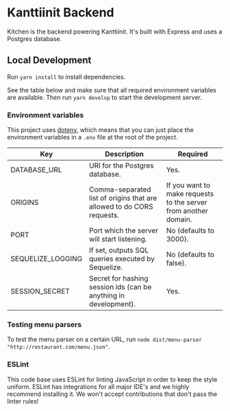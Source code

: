 # Kanttiinit Backend

Kitchen is the backend powering Kanttiinit. It's built with Express and uses a Postgres database.

## Local Development

Run `yarn install` to install dependencies.

See the table below and make sure that all required environment variables are available. Then run `yarn develop` to start the development server.

### Environment variables

This project uses [dotenv](https://github.com/motdotla/dotenv), which means that you can just place the environment variables in a `.env` file at the root of the project.

| Key               | Description                                                           | Required                                                        |
| ----------------- | --------------------------------------------------------------------- | --------------------------------------------------------------- |
| DATABASE_URL      | URI for the Postgres database.                                        | Yes.                                                            |
| ORIGINS           | Comma-separated list of origins that are allowed to do CORS requests. | If you want to make requests to the server from another domain. |
| PORT              | Port which the server will start listening.                           | No (defaults to 3000).                                          |
| SEQUELIZE_LOGGING | If set, outputs SQL queries executed by Sequelize.                    | No (defaults to false).                                         |
| SESSION_SECRET    | Secret for hashing session ids (can be anything in development).      | Yes.                                                            |

### Testing menu parsers

To test the menu parser on a certain URL, run `node dist/menu-parser "http://restaurant.com/menu.json"`.

### ESLint

This code base uses ESLint for linting JavaScript in order to keep the style uniform. ESLint has integrations for all major IDE's and we highly recommend installing it. We won't accept contributions that don't pass the linter rules!
